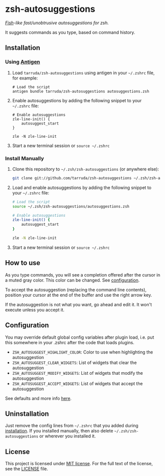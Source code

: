 # zsh-autosuggestions

_[Fish](http://fishshell.com/)-like fast/unobtrusive autosuggestions for zsh._

It suggests commands as you type, based on command history.


## Installation

### Using [Antigen](https://github.com/zsh-users/antigen)

1. Load `tarruda/zsh-autosuggestions` using antigen in your `~/.zshrc` file, for example:

    ```
    # Load the script
    antigen bundle tarruda/zsh-autosuggestions autosuggestions.zsh
    ```

2. Enable autosuggestions by adding the following snippet to your `~/.zshrc` file:

    ```
    # Enable autosuggestions
    zle-line-init() {
        autosuggest_start
    }

    zle -N zle-line-init
    ```

3. Start a new terminal session or `source ~/.zshrc`


### Install Manually

1. Clone this repository to `~/.zsh/zsh-autosuggestions` (or anywhere else):

    ```sh
    git clone git://github.com/tarruda/zsh-autosuggestions ~/.zsh/zsh-autosuggestions
    ```

2. Load and enable autosuggestions by adding the following snippet to your `~/.zshrc` file:

    ```sh
    # Load the script
    source ~/.zsh/zsh-autosuggestions/autosuggestions.zsh

    # Enable autosuggestions
    zle-line-init() {
        autosuggest_start
    }

    zle -N zle-line-init
    ```

3. Start a new terminal session or `source ~/.zshrc`


## How to use

As you type commands, you will see a completion offered after the cursor in a muted gray color. This color can be changed. See [configuration](#configuration).

To accept the autosuggestion (replacing the command line contents), position your cursor at the end of the buffer and use the right arrow key.

If the autosuggestion is not what you want, go ahead and edit it. It won't execute unless you accept it.


## Configuration

You may override default global config variables after plugin load, i.e. put this somewhere in your .zshrc after the code that loads plugins.

- `ZSH_AUTOSUGGEST_HIGHLIGHT_COLOR`: Color to use when highlighting the autosuggestion
- `ZSH_AUTOSUGGEST_CLEAR_WIDGETS`: List of widgets that clear the autosuggestion
- `ZSH_AUTOSUGGEST_MODIFY_WIDGETS`: List of widgets that modify the autosuggestion
- `ZSH_AUTOSUGGEST_ACCEPT_WIDGETS`: List of widgets that accept the autosuggestion

See defaults and more info [here](tarruda/zsh-autosuggestions/blob/master/lib/config.zsh).

## Uninstallation

Just remove the config lines from `~/.zshrc` that you added during [installation](#installation). If you installed manually, then also delete `~/.zsh/zsh-autosuggestions` or wherever you installed it.


## License

This project is licensed under [MIT license](http://opensource.org/licenses/MIT).
For the full text of the license, see the [LICENSE](LICENSE) file.
